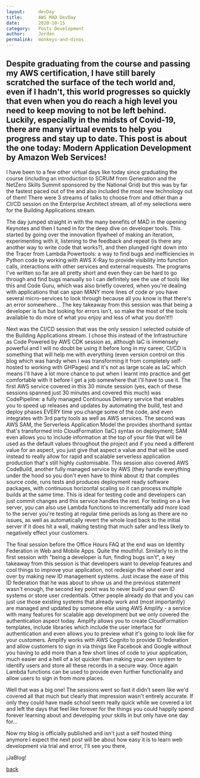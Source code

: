 ```yaml
---
layout:     devDay
title:      AWS MAD DevDay
date:       2020-10-15
category:   Posts Development
author:     Jordan 
permalink:  monkeys-and-dinos
---
```


## Despite graduating from the course and passing my AWS certification, I have still barely scratched the surface of the tech world and, even if I hadn't, this world progresses so quickly that even when you do reach a high level you need to keep moving to not be left behind. Luckily, especially in the midsts of Covid-19, there are many virtual events to help you progress and stay up to date. This post is about the one today: Modern Application Development by Amazon Web Services!

I have been to a few other virtual days like today since graduating the course (including an introduction to SCRUM from Generation and the NetZero Skills Summit sponsored by the National Grid) but this was by far the fastest paced out of the and also included the most new technology out of them! There were 3 streams of talks to choose from and other than a CI/CD session on the Enterprise Architect stream, all of my selections were for the Building Applications stream.

The day jumped straight in with the many benefits of MAD in the opening Keynotes and then I tuned in for the deep dive on developer tools. This started by going over the innovation flywheel of making an iteration, experimenting with it, listening to the feedback and repeat (is there any another way to write code that works?), and then plunged right down into the Tracer from Lambda Powertools: a way to find bugs and inefficiencies in Python code by working with AWS X-Ray to provide visibility into function calls, interactions with other services and external requests. The programs I've written so far are all pretty short and even they can be hard to go through and find bugs manually so I can definitely see the use of tools like this and Code Guru, which was also briefly covered, when you're dealing with applications that can span MANY more lines of code or you have several micro-services to look through because all you know is that there's an error somewhere... The key takeaway from this session was that being a developer is fun but looking for errors isn't, so make the most of the tools available to do more of what you enjoy and less of what you don't!!!

Next was the CI/CD session that was the only session I selected outside of the Building Applications stream. I chose this instead of the Infrastructure as Code Powered by AWS CDK session as, although IaC is immensely powerful and I will no doubt be using it before long in my career, CI/CD is something that will help me with everything (even version control on this blog which was handy when I was transforming it from completely self-hosted to working with GHPages) and it's not as large scale as IaC which means I'll have a lot more chance to put when I learnt into practice and get comfortable with it before I get a job somewhere that I'll have to use it. The first AWS service covered in this 30 minute session (yes, each of these sessions spanned just 30 minutes and covered this much) was CodePipeline: a fully managed Continuous Delivery service that enables you to speed up releases and updates by automating the build, test and deploy phases EVERY time you change some of the code, and even integrates with 3rd party tools as well as AWS services. The second was AWS SAM, the Serverless Application Model the provides shorthand syntax that's transformed into CloudFormation (IaC) syntax on deployment; SAM even allows you to include information at the top of your file that will be used as the default values throughout the project and if you need a different value for an aspect, you just give that aspect a value and that will be used instead to really allow for rapid and scalable serverless application production that's still highly customisable. This session also covered AWS CodeBuild, another fully managed service by AWS (they handle everything under the hood so you don't even have to think about it) that compiles source code, runs tests and produces deployment ready software packages, with continuous horizontal scaling so it can process multiple builds at the same time. This is ideal for testing code and developers can just commit changes and this service handles the rest. For testing on a live server, you can also use Lambda functions to incrementally add more load to the server you're testing at regular time periods as long as there are no issues, as well as automatically revert the whole load back to the initial server if it does hit a wall, making testing that much safer and less likely to negatively effect your customers.

The final session before the Office Hours FAQ at the end was on Identity Federation in Web and Mobile Apps. Quite the mouthful. Similarly to in the first session with "being a developer is fun, finding bugs isn't", a key takeaway from this session is that developers want to develop features and cool things to improve your application, not redesign the wheel over and over by making new ID management systems. Just incase the ease of this ID federation that he was about to show us and the previous statement wasn't enough, the second key point was to never build your own ID systems or store user credentials. Other people already do that and you can just use those existing systems that already work and (most importantly) are managed and updated by someone else using AWS Amplify - a service with many features for scalable app development but we only covered the authentication aspect today. Amplify allows you to create CloudFormation templates, include libraries which include the user interface for authentication and even allows you to preview what it's going to look like for your customers. Amplify works with AWS Cognito to provide ID federation and allow customers to sign in via things like Facebook and Google without you having to add more than a few short lines of code to your application, much easier and a hell of a lot quicker than making your own system to identify users and store all these records in a secure way. Once again Lambda functions can be used to provide even further functionality and allow users to sign in from more places.

Well that was a big one! The sessions went so fast it didn't seem like we'd covered all that much but clearly that impression wasn't entirely accurate. If only they could have made school seem really quick while we covered a lot and left the days that feel like forever for the things you could happily spend forever learning about and developing your skills in but only have one day for...

Now my blog is officially published and isn't just a self hosted thing anymore I expect the next post will be about how easy it is to learn web development via trial and error, I'll see you there,

¡JaBlog!

[back](./)
